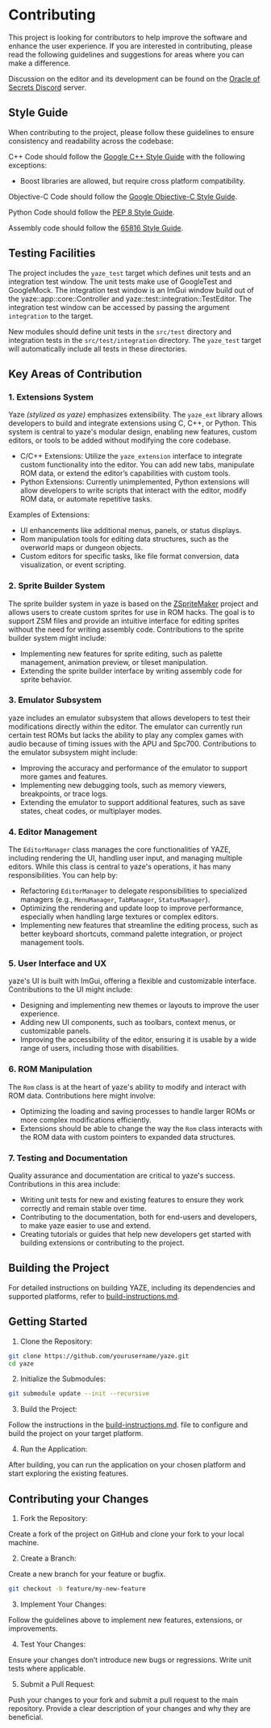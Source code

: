 # Contributing

This project is looking for contributors to help improve the software and enhance the user experience. If you are interested in contributing, please read the following guidelines and suggestions for areas where you can make a difference.

Discussion on the editor and its development can be found on the [Oracle of Secrets Discord](https://discord.gg/MBFkMTPEmk) server.

## Style Guide

When contributing to the project, please follow these guidelines to ensure consistency and readability across the codebase:

C++ Code should follow the [Google C++ Style Guide](https://google.github.io/styleguide/cppguide.html) with the following exceptions:

- Boost libraries are allowed, but require cross platform compatibility.

Objective-C Code should follow the [Google Objective-C Style Guide](https://google.github.io/styleguide/objcguide.html).

Python Code should follow the [PEP 8 Style Guide](https://pep8.org/).

Assembly code should follow the [65816 Style Guide](docs/asm-style-guide.md).

## Testing Facilities

The project includes the `yaze_test` target which defines unit tests and an integration test window. The unit tests make use of GoogleTest and GoogleMock. The integration test window is an ImGui window build out of the yaze::app::core::Controller and yaze::test::integration::TestEditor. The integration test window can be accessed by passing the argument `integration` to the target.

New modules should define unit tests in the `src/test` directory and integration tests in the `src/test/integration` directory. The `yaze_test` target will automatically include all tests in these directories.

## Key Areas of Contribution

### 1. Extensions System

Yaze *(stylized as yaze)* emphasizes extensibility. The `yaze_ext` library allows developers to build and integrate extensions using C, C++, or Python. This system is central to yaze's modular design, enabling new features, custom editors, or tools to be added without modifying the core codebase.

- C/C++ Extensions: Utilize the `yaze_extension` interface to integrate custom functionality into the editor. You can add new tabs, manipulate ROM data, or extend the editor’s capabilities with custom tools.
- Python Extensions: Currently unimplemented, Python extensions will allow developers to write scripts that interact with the editor, modify ROM data, or automate repetitive tasks.

Examples of Extensions:

- UI enhancements like additional menus, panels, or status displays.
- Rom manipulation tools for editing data structures, such as the overworld maps or dungeon objects.
- Custom editors for specific tasks, like file format conversion, data visualization, or event scripting.

### 2. Sprite Builder System

The sprite builder system in yaze is based on the [ZSpriteMaker](https://github.com/Zarby89/ZSpriteMaker/) project and allows users to create custom sprites for use in ROM hacks. The goal is to support ZSM files and provide an intuitive interface for editing sprites without the need for writing assembly code. Contributions to the sprite builder system might include:

- Implementing new features for sprite editing, such as palette management, animation preview, or tileset manipulation.
- Extending the sprite builder interface by writing assembly code for sprite behavior.

### 3. Emulator Subsystem

yaze includes an emulator subsystem that allows developers to test their modifications directly within the editor. The emulator can currently run certain test ROMs but lacks the ability to play any complex games with audio because of timing issues with the APU and Spc700. Contributions to the emulator subsystem might include:

- Improving the accuracy and performance of the emulator to support more games and features.
- Implementing new debugging tools, such as memory viewers, breakpoints, or trace logs.
- Extending the emulator to support additional features, such as save states, cheat codes, or multiplayer modes.

### 4. Editor Management

The `EditorManager` class manages the core functionalities of YAZE, including rendering the UI, handling user input, and managing multiple editors. While this class is central to yaze's operations, it has many responsibilities. You can help by:

- Refactoring `EditorManager` to delegate responsibilities to specialized managers (e.g., `MenuManager`, `TabManager`, `StatusManager`).
- Optimizing the rendering and update loop to improve performance, especially when handling large textures or complex editors.
- Implementing new features that streamline the editing process, such as better keyboard shortcuts, command palette integration, or project management tools.

### 5. User Interface and UX

yaze's UI is built with ImGui, offering a flexible and customizable interface. Contributions to the UI might include:

- Designing and implementing new themes or layouts to improve the user experience.
- Adding new UI components, such as toolbars, context menus, or customizable panels.
- Improving the accessibility of the editor, ensuring it is usable by a wide range of users, including those with disabilities.

### 6. ROM Manipulation

The `Rom` class is at the heart of yaze's ability to modify and interact with ROM data. Contributions here might involve:

- Optimizing the loading and saving processes to handle larger ROMs or more complex modifications efficiently. 
- Extensions should be able to change the way the `Rom` class interacts with the ROM data with custom pointers to expanded data structures.

### 7. Testing and Documentation

Quality assurance and documentation are critical to yaze's success. Contributions in this area include:

- Writing unit tests for new and existing features to ensure they work correctly and remain stable over time.
- Contributing to the documentation, both for end-users and developers, to make yaze easier to use and extend.
- Creating tutorials or guides that help new developers get started with building extensions or contributing to the project.

## Building the Project

For detailed instructions on building YAZE, including its dependencies and supported platforms, refer to [build-instructions.md](docs/build-instructions.md).

## Getting Started

1. Clone the Repository:

```bash
git clone https://github.com/yourusername/yaze.git
cd yaze
```

2. Initialize the Submodules:

```bash
git submodule update --init --recursive
```

3. Build the Project:

Follow the instructions in the [build-instructions.md](docs/build-instructions.md). file to configure and build the project on your target platform.

4. Run the Application:

After building, you can run the application on your chosen platform and start exploring the existing features.

## Contributing your Changes

1. Fork the Repository:

Create a fork of the project on GitHub and clone your fork to your local machine.

2. Create a Branch:

Create a new branch for your feature or bugfix.

```bash
git checkout -b feature/my-new-feature
```

3. Implement Your Changes:

Follow the guidelines above to implement new features, extensions, or improvements.

4. Test Your Changes:

Ensure your changes don’t introduce new bugs or regressions. Write unit tests where applicable.

5. Submit a Pull Request:

Push your changes to your fork and submit a pull request to the main repository. Provide a clear description of your changes and why they are beneficial.
